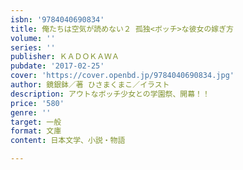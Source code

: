 ```yaml
---
isbn: '9784040690834'
title: 俺たちは空気が読めない２ 孤独<ボッチ>な彼女の嫁ぎ方
volume: ''
series: ''
publisher: ＫＡＤＯＫＡＷＡ
pubdate: '2017-02-25'
cover: 'https://cover.openbd.jp/9784040690834.jpg'
author: 鏡銀鉢／著 ひさまくまこ／イラスト
description: アウトなボッチ少女との学園祭、開幕！！
price: '580'
genre: ''
target: 一般
format: 文庫
content: 日本文学、小説・物語

---
```


